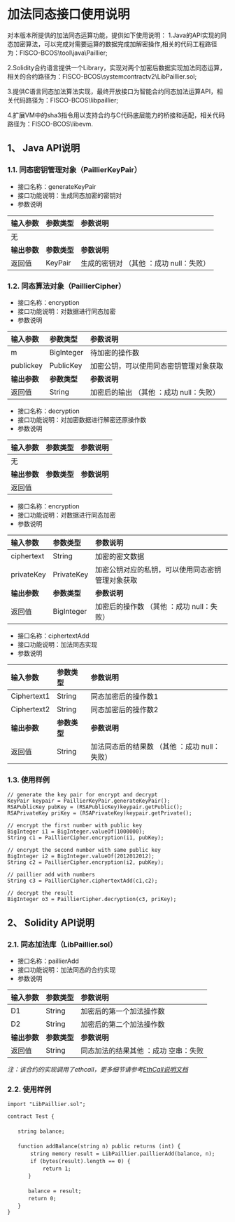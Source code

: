 # 加法同态接口使用说明
对本版本所提供的加法同态运算功能，提供如下使用说明：
1.Java的API实现的同态加密算法，可以完成对需要运算的数据完成加解密操作,相关的代码工程路径为：FISCO-BCOS\tool\java\Paillier;

2.Solidity合约语言提供一个Library，实现对两个加密后数据实现加法同态运算，相关的合约路径为：FISCO-BCOS\systemcontractv2\LibPaillier.sol;

3.提供C语言同态加法算法实现，最终开放接口为智能合约同态加法运算API，相关代码路径为：FISCO-BCOS\libpaillier;

4.扩展VM中的sha3指令用以支持合约与C代码底层能力的桥接和适配，相关代码路径为：FISCO-BCOS\libevm.

## 1、 Java API说明

### 1.1. 同态密钥管理对象（PaillierKeyPair）

- 接口名称：generateKeyPair
- 接口功能说明：生成同态加密的密钥对
- 参数说明

| 输入参数     | 参数类型     | 参数说明                       |
| :------- | :------- | :------------------------- |
| 无        |          |                            |
| **输出参数** | **参数类型** | **参数说明**                   |
| 返回值      | KeyPair  | 生成的密钥对 （其他 ：成功    null：失败） |

### 1.2. 同态算法对象（PaillierCipher）

- 接口名称：encryption
- 接口功能说明：对数据进行同态加密
- 参数说明

| 输入参数      | 参数类型       | 参数说明                       |
| :-------- | :--------- | :------------------------- |
| m         | BigInteger | 待加密的操作数                    |
| publickey | PublicKey  | 加密公钥，可以使用同态密钥管理对象获取        |
| **输出参数**  | **参数类型**   | **参数说明**                   |
| 返回值       | String     | 加密后的输出 （其他 ：成功    null：失败） |

- 接口名称：decryption
- 接口功能说明：对加密数据进行解密还原操作数
- 参数说明

| 输入参数     | 参数类型     | 参数说明     |
| :------- | :------- | :------- |
| 无        |          |          |
| **输出参数** | **参数类型** | **参数说明** |
| 返回值      |          |          |

- 接口名称：encryption
- 接口功能说明：对数据进行同态加密
- 参数说明

| 输入参数       | 参数类型       | 参数说明                        |
| :--------- | :--------- | :-------------------------- |
| ciphertext | String     | 加密的密文数据                     |
| privateKey | PrivateKey | 加密公钥对应的私钥，可以使用同态密钥管理对象获取    |
| **输出参数**   | **参数类型**   | **参数说明**                    |
| 返回值        | BigInteger | 加密后的操作数 （其他 ：成功    null：失败） |

- 接口名称：ciphertextAdd
- 接口功能说明：加法同态实现
- 参数说明

| 输入参数        | 参数类型     | 参数说明                          |
| :---------- | :------- | :---------------------------- |
| Ciphertext1 | String   | 同态加密后的操作数1                    |
| Ciphertext2 | String   | 同态加密后的操作数2                    |
| **输出参数**    | **参数类型** | **参数说明**                      |
| 返回值         | String   | 加法同态后的结果数 （其他 ：成功    null：失败） |

### 1.3. 使用样例

```
// generate the key pair for encrypt and decrypt
KeyPair keypair = PaillierKeyPair.generateKeyPair();
RSAPublicKey pubKey = (RSAPublicKey)keypair.getPublic();
RSAPrivateKey priKey = (RSAPrivateKey)keypair.getPrivate();

// encrypt the first number with public key
BigInteger i1 = BigInteger.valueOf(1000000);
String c1 = PaillierCipher.encryption(i1, pubKey);

// encrypt the second number with same public key
BigInteger i2 = BigInteger.valueOf(2012012012);
String c2 = PaillierCipher.encryption(i2, pubKey);

// paillier add with numbers
String c3 = PaillierCipher.ciphertextAdd(c1,c2);

// decrypt the result
BigInteger o3 = PaillierCipher.decryption(c3, priKey);
```


## 2、 Solidity API说明

### 2.1. 同态加法库（LibPaillier.sol）

- 接口名称：paillierAdd
- 接口功能说明：加法同态的合约实现
- 参数说明

| 输入参数     | 参数类型     | 参数说明                   |
| :------- | :------- | :--------------------- |
| D1       | String   | 加密后的第一个加法操作数           |
| D2       | String   | 加密后的第二个加法操作数           |
| **输出参数** | **参数类型** | **参数说明**               |
| 返回值      | String   | 同态加法的结果其他 ：成功    空串：失败 |

*注：该合约的实现调用了ethcall，更多细节请参考[EthCall说明文档](EthCall说明文档.md)*

### 2.2. 使用样例

```
import "LibPaillier.sol";

contract Test {
　　
　　string balance;
　　
　　function addBalance(string n) public returns (int) {
　　    string memory result = LibPaillier.paillierAdd(balance, n);
　　    if (bytes(result).length == 0) {
　　        return 1;
　　　　}
　　　　
　　　　balance = result;
　　　　return 0;
　　}
}
```
